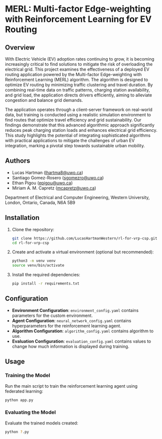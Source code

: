 # MERL: Multi-factor Edge-weighting with Reinforcement Learning for EV Routing

## Overview

With Electric Vehicle (EV) adoption rates continuing to grow, it is becoming increasingly critical to find solutions to mitigate the risk of overloading the electrical grid. This project examines the effectiveness of a deployed EV routing application powered by the Multi-factor Edge-weighting with Reinforcement Learning (MERL) algorithm. The algorithm is designed to optimize EV routing by minimizing traffic clustering and travel duration. By combining real-time data on traffic patterns, charging station availability, and grid load, the application directs drivers efficiently, aiming to alleviate congestion and balance grid demands.

The application operates through a client-server framework on real-world data, but training is conducted using a realistic simulation environment to find routes that optimize travel efficiency and grid sustainability. Our findings demonstrate that this advanced algorithmic approach significantly reduces peak charging station loads and enhances electrical grid efficiency. This study highlights the potential of integrating sophisticated algorithms with practical applications to mitigate the challenges of urban EV integration, marking a pivotal step towards sustainable urban mobility.

## Authors

- Lucas Hartman ([lhartma8@uwo.ca](mailto:lhartma8@uwo.ca))
- Santiago Gomez-Rosero ([sgomezro@uwo.ca](mailto:sgomezro@uwo.ca))
- Ethan Pigou ([epigou@uwo.ca](mailto:epigou@uwo.ca))
- Miriam A. M. Capretz ([mcapretz@uwo.ca](mailto:mcapretz@uwo.ca))

Department of Electrical and Computer Engineering, Western University, London, Ontario, Canada, N6A 5B9


## Installation

1. Clone the repository:
    ```sh
    git clone https://github.com/LucasHartmanWestern/rl-for-vrp-csp.git
    cd rl-for-vrp-csp
    ```

2. Create and activate a virtual environment (optional but recommended):
    ```sh
    python3 -m venv venv
    source venv/bin/activate
    ```

3. Install the required dependencies:
    ```sh
    pip install -r requirements.txt
    ```

## Configuration

- **Environment Configuration**: `environment_config.yaml` contains parameters for the custom environment.
- **Agent Configuration**: `neural_network_config.yaml` contains hyperparameters for the reinforcement learning agent.
- **Algorithm Configuration**: `algorithm_config.yaml` contains algorithm to use.
- **Evaluation Configuration**: `evaluation_config.yaml` contains values to change how much information is displayed during training.

## Usage

### Training the Model

Run the main script to train the reinforcement learning agent using federated learning:
```sh
python app.py
```

### Evaluating the Model

Evaluate the trained models created:
```sh
python ?.py
```